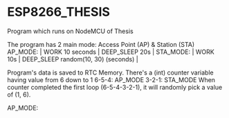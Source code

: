 # ESP8266_THESIS
Program which runs on NodeMCU of Thesis


The program has 2 main mode: Access Point (AP) & Station (STA)
AP_MODE:        |     WORK 10 seconds    |                   DEEP_SLEEP 20s                |
STA_MODE:       |     WORK 10s           |            DEEP_SLEEP random(10, 30) (seconds)  |

Program's data is saved to RTC Memory. There's a (int) counter variable having value from 6 down to 1
6-5-4: AP_MODE
3-2-1: STA_MODE
When counter completed the first loop (6-5-4-3-2-1), it will randomly pick a value of (1, 6).

AP_MODE: 
